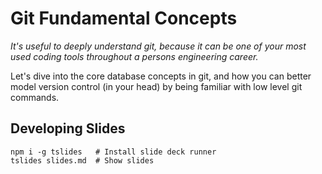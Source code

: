 # Git Fundamental Concepts

_It's useful to deeply understand git, because it can be one of your most used coding tools throughout a persons engineering career._

Let's dive into the core database concepts in git, and how you can better model version control (in your head) by being familiar with low level git commands.

## Developing Slides

```shell
npm i -g tslides   # Install slide deck runner
tslides slides.md  # Show slides
```
